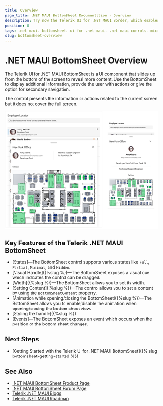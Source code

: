 ```yaml
---
title: Overview
page_title: .NET MAUI BottomSheet Documentation - Overview
description: Try now the Telerik UI for .NET MAUI Border, which enables you to control the look and feel of the border that wraps around your MAUI views.
position: 0
tags: .net maui, bottomsheet, ui for .net maui, .net maui conrols, microsoft .net maui
slug: bottomsheet-overview
---
```


# .NET MAUI BottomSheet Overview

The Telerik UI for .NET MAUI BottomSheet is a UI component that slides up from the bottom of the screen to reveal more content. Use the BottomSheet to display additional information, provide the user with actions or give the option for secondary navigation. 

The control presents the information or actions related to the current screen but it does not cover the full screen.

![.NET MAUI BottomSheet Overview](images/bottomsheet-overview.png "BottomSheet Overview")

## Key Features of the Telerik .NET MAUI BottomSheet

* [States]&mdash;The BottomSheet control supports various states like `Full`, `Partial`, `Minimal`, and `Hidden`.
* [Visual Handle]({%slug %})&mdash;The BottomSheet exposes a visual cue which indicates the control can be dragged.
* [Width]({%slug %})&mdash;The BottomSheet allows you to set its width.
* [Setting Content]({%slug %})&mdash;The control allows you to set a content by using the `BottomSheetContent` property.
* [Animation while opening/closing the BottomSheet]({%slug %})&mdash;The BottomSheet allows you to enable/disable the animation when opening/closing the bottom sheet view.
* [Styling the handle]({%slug %})
* [Events]&mdash;The BottomSheet exposes an event which occurs when the position of the bottom sheet changes. 

## Next Steps

- [Getting Started with the Telerik UI for .NET MAUI BottomSheet]({% slug bottomsheet-getting-started %})

## See Also

- [.NET MAUI BottomSheet Product Page](https://www.telerik.com/maui-ui/bottomsheet)
- [.NET MAUI BottomSheet Forum Page](https://www.telerik.com/forums/maui?tagId=1763)
- [Telerik .NET MAUI Blogs](https://www.telerik.com/blogs/mobile-net-maui)
- [Telerik .NET MAUI Roadmap](https://www.telerik.com/support/whats-new/maui-ui/roadmap)
